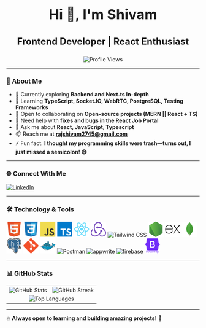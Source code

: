 <h1 align="center" style="font-size: 36px;">Hi 👋, I'm Shivam </h1>
<h3 align="center" style="font-size: 24px;">Frontend Developer | React Enthusiast</h3>


<p align="center">
  <img src="https://komarev.com/ghpvc/?username=shivambishtt&label=Profile%20views&color=0e75b6&style=flat" alt="Profile Views" />
</p>

---

### 🚀 About Me
- 🔭 Currently exploring **Backend and Next.ts In-depth**  
- 🌱 Learning **TypeScript, Socket.IO, WebRTC, PostgreSQL, Testing Frameworks**  
- 👯 Open to collaborating on **Open-source projects (MERN || React + TS)**  
- 🤝 Need help with **fixes and bugs in the React Job Portal**  
- 💬 Ask me about **React, JavaScript, Typescript**  
- 📫 Reach me at **rajshivam2745@gmail.com**  
- ⚡ Fun fact: **I thought my programming skills were trash—turns out, I just missed a semicolon! 😅**

---

### 🌐 Connect With Me  
<p align="left">
  <a href="https://linkedin.com/in/shivambishtt" target="_blank">
    <img src="https://img.shields.io/badge/LinkedIn-%230077B5.svg?style=for-the-badge&logo=linkedin&logoColor=white" alt="LinkedIn" />
  </a>
</p>

---

### 🛠️ Technology & Tools  
<p align="left">
  <img src="https://raw.githubusercontent.com/devicons/devicon/master/icons/html5/html5-original.svg" alt="HTML5" width="40" height="40"/> 
  <img src="https://raw.githubusercontent.com/devicons/devicon/master/icons/css3/css3-original.svg" alt="CSS3" width="40" height="40"/>
  <img src="https://raw.githubusercontent.com/devicons/devicon/master/icons/javascript/javascript-original.svg" alt="JavaScript" width="40" height="40"/>
  <img src="https://raw.githubusercontent.com/devicons/devicon/master/icons/typescript/typescript-original.svg" alt="TypeScript" width="40" height="40"/>
  <img src="https://raw.githubusercontent.com/devicons/devicon/master/icons/react/react-original.svg" alt="React.js" width="40" height="40"/>
  <img src="https://raw.githubusercontent.com/devicons/devicon/master/icons/redux/redux-original.svg" alt="Redux" width="40" height="40"/>
  <img src="https://www.vectorlogo.zone/logos/tailwindcss/tailwindcss-icon.svg" alt="Tailwind CSS" width="40" height="40"/>
  <img src="https://raw.githubusercontent.com/devicons/devicon/master/icons/nodejs/nodejs-original.svg" alt="Node.js" width="40" height="40"/>
  <img src="https://raw.githubusercontent.com/devicons/devicon/master/icons/express/express-original.svg" alt="Express.js" width="40" height="40"/>
  <img src="https://raw.githubusercontent.com/devicons/devicon/master/icons/mongodb/mongodb-original.svg" alt="MongoDB" width="40" height="40"/>
  <img src="https://raw.githubusercontent.com/devicons/devicon/master/icons/postgresql/postgresql-original.svg" alt="PostgreSQL" width="40" height="40"/>
  <img src="https://raw.githubusercontent.com/devicons/devicon/master/icons/git/git-original.svg" alt="Git" width="40" height="40"/>
  <img src="https://raw.githubusercontent.com/devicons/devicon/master/icons/docker/docker-original.svg" alt="Docker" width="40" height="40"/>
  <img src="https://www.vectorlogo.zone/logos/getpostman/getpostman-icon.svg" alt="Postman" width="40" height="40"/>
  <img src="https://www.vectorlogo.zone/logos/appwriteio/appwriteio-icon.svg" alt="appwrite" width="40" height="40"/>
  <img src="https://www.vectorlogo.zone/logos/firebase/firebase-icon.svg" alt="firebase" width="40" height="40"/>
  <img src="https://raw.githubusercontent.com/devicons/devicon/master/icons/bootstrap/bootstrap-plain-wordmark.svg" alt="bootstrap" width="40" height="40"/>
</p>

---

### 📊 GitHub Stats  
<p align="center">
  <table>
    <tr>
      <td>
        <img src="https://github-readme-stats.vercel.app/api?username=shivambishtt&show_icons=true&theme=onedark&bg_color=151515&title_color=ff5555&text_color=ffffff&icon_color=ffcc00" alt="GitHub Stats" />
      </td>
      <td>
        <img src="https://github-readme-streak-stats.herokuapp.com/?user=shivambishtt&theme=onedark&background=151515&ring=ff5555&fire=ffcc00&currStreakLabel=ff5555" alt="GitHub Streak" />
      </td>
    </tr>
    <tr>
      <td colspan="2">
        <div align="center">
          <img src="https://github-readme-stats.vercel.app/api/top-langs?username=shivambishtt&layout=compact&theme=onedark&bg_color=151515&title_color=ff5555&text_color=ffffff" alt="Top Languages" />
        </div>
      </td>
    </tr>
  </table>
</p>

---

🔥 **Always open to learning and building amazing projects!** 🚀 
